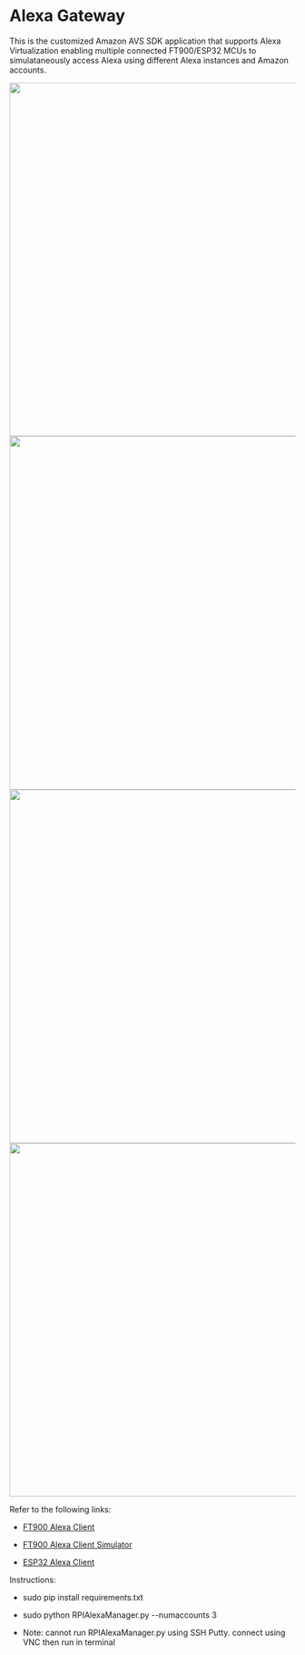# Alexa Gateway


This is the customized Amazon AVS SDK application that supports Alexa Virtualization enabling multiple connected FT900/ESP32 MCUs to simulataneously access Alexa using different Alexa instances and Amazon accounts.

<img src="https://github.com/richmondu/FT900/blob/master/Alexa/Amazon%20Alexa%20Client/docs/images/system_diagram.jpg" width="623"/>

<img src="https://github.com/richmondu/FT900/blob/master/Alexa/Amazon%20Alexa%20Client/docs/images/system_diagram2.jpg" width="623"/>

<img src="https://github.com/richmondu/FT900/blob/master/Alexa/Amazon%20Alexa%20Client/docs/images/alexa_steps.jpg" width="623"/>

<img src="https://github.com/richmondu/FT900/blob/master/Alexa/Amazon%20Alexa%20Client/docs/images/alexa_audio.jpg" width="623"/>



Refer to the following links:

- [FT900 Alexa Client](https://github.com/richmondu/FT900/tree/master/Alexa/Amazon%20Alexa%20Client)

- [FT900 Alexa Client Simulator](https://github.com/richmondu/FT900/tree/master/Alexa/Amazon%20Alexa%20Client%20Simulator)

- [ESP32 Alexa Client](https://github.com/richmondu/FT900/tree/master/Alexa/Amazon%20Alexa%20Client%20ESP32)



Instructions:

- sudo pip install requirements.txt

- sudo python RPIAlexaManager.py --numaccounts 3

- Note: cannot run RPIAlexaManager.py using SSH Putty. connect using VNC then run in terminal 
